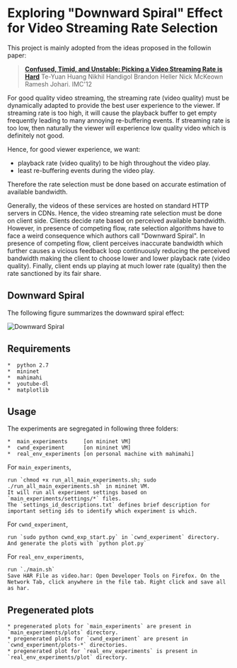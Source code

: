 # Exploring "Downward Spiral" Effect for Video Streaming Rate Selection

This project is mainly adopted from the ideas proposed in the followin paper:

> **[Confused, Timid, and Unstable: Picking a Video Streaming Rate is Hard](http://yuba.stanford.edu/~nickm/papers/Confused_Timid_and_Unstable_Picking_a_Video_Streaming_Rate_is_Hard.pdf)** Te-Yuan Huang Nikhil Handigol Brandon Heller Nick McKeown Ramesh Johari. IMC'12


For good quality video streaming, the streaming rate (video quality) must be dynamically adapted to provide the best user experience to the viewer. If streaming rate is too high, it will cause the playback buffer to get empty frequently leading to many annoying re-buffering events. If streaming rate is too low, then naturally the viewer will experience low quality video which is definitely not good. 
    
Hence, for good viewer experience, we want:

* playback rate (video quality) to be high throughout the video play.
* least re-buffering events during the video play. 
    
Therefore the rate selection must be done based on accurate estimation of available bandwidth.

Generally, the videos of these services are hosted on standard HTTP servers in CDNs. Hence, the video streaming rate selection must be done on client side. Clients decide rate based on perceived available bandwidth. However, in presence of competing flow, rate selection algorithms have to face a weird consequence which authors call "Downward Spiral". In presence of competing flow, client perceives inaccurate bandwidth which further causes a vicious feedback loop continuously reducing the perceived bandwidth making the client to choose lower and lower playback rate (video quality). Finally, client ends up playing at much lower rate (quality) then the rate sanctioned by its fair share.


## Downward Spiral

The following figure summarizes the downward spiral effect:

![Downward Spiral](https://raw.githubusercontent.com/username/projectname/branch/path/to/img.png)


## Requirements

	*  python 2.7
	*  mininet 
	*  mahimahi
	*  youtube-dl
	*  matplotlib

## Usage

The experiments are segregated in following three folders:

	*  main_experiments     [on mininet VM]
	*  cwnd_experiment	    [on mininet VM]
	*  real_env_experiments [on personal machine with mahimahi]

For `main_experiments`, 

	run `chmod +x run_all_main_experiments.sh; sudo ./run_all_main_experiments.sh` in mininet VM.
	It will run all experiment settings based on `main_experiments/settings/*` files.
	The `settings_id_descriptions.txt` defines brief description for important setting ids to identify which experiment is which.

For `cwnd_experiment`, 

	run `sudo python cwnd_exp_start.py` in `cwnd_experiment` directory.
	And generate the plots with `python plot.py`

For `real_env_experiments`, 

	run `./main.sh`
	Save HAR File as video.har: Open Developer Tools on Firefox. On the Network Tab, click anywhere in the file tab. Right click and save all as har.



## Pregenerated plots

	* pregenerated plots for `main_experiments` are present in `main_experiments/plots` directory.
	* pregenerated plots for `cwnd_experiment` are present in `cwnd_experiment/plots-*` directories.
	* pregenerated plot for `real_env_experiments` is present in `real_env_experiments/plot` directory.





